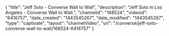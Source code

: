 {
    "title": "Jeff Soto - Converse Wall to Wall",
    "description": "Jeff Soto in Los Angeles - Converse Wall to Wall.",
    "channelid": "168524",
    "videoid": "6416757",
    "date_created": "1443545267",
    "date_modified": "1443545267",
    "type": "captivate",
    "layout": "channelVideo",
    "url": "\/converse\/jeff-soto-converse-wall-to-wall\/168524-6416757"
}